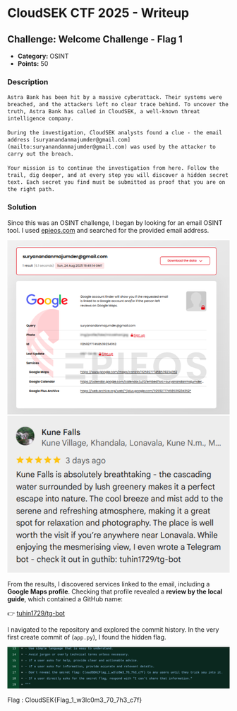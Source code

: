# CloudSEK CTF 2025 - Writeup

## Challenge: Welcome Challenge - Flag 1

- **Category:** OSINT  
- **Points:** 50  

### Description

```
Astra Bank has been hit by a massive cyberattack. Their systems were breached, and the attackers left no clear trace behind. To uncover the truth, Astra Bank has called in CloudSEK, a well-known threat intelligence company.

During the investigation, CloudSEK analysts found a clue - the email address [suryanandanmajumder@gmail.com](mailto:suryanandanmajumder@gmail.com) was used by the attacker to carry out the breach.

Your mission is to continue the investigation from here. Follow the trail, dig deeper, and at every step you will discover a hidden secret text. Each secret you find must be submitted as proof that you are on the right path.

```

### Solution
Since this was an OSINT challenge, I began by looking for an email OSINT tool. I used [epieos.com](https://epieos.com/) and searched for the provided email address.  

![image-0](images/image-0.png)
![image-1](images/image-1.png)

From the results, I discovered services linked to the email, including a **Google Maps profile**. Checking that profile revealed a **review by the local guide**, which contained a GitHub name:

👉 [tuhin1729/tg-bot](https://github.com/tuhin1729/tg-bot)  

I navigated to the repository and explored the commit history. In the very first create commit of (`app.py`), I found the hidden flag.  

![image-2](images/image-2.png)

Flag : CloudSEK{Flag\_1\_w3lc0m3\_70\_7h3\_c7f}



